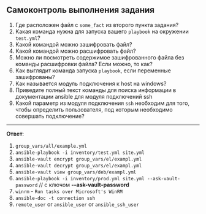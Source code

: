 ## Самоконтроль выполнения задания

1.  Где расположен файл с  `some_fact`  из второго пункта задания?
2.  Какая команда нужна для запуска вашего  `playbook`  на окружении  `test.yml`?
3.  Какой командой можно зашифровать файл?
4.  Какой командой можно расшифровать файл?
5.  Можно ли посмотреть содержимое зашифрованного файла без команды расшифровки файла? Если можно, то как?
6.  Как выглядит команда запуска  `playbook`, если переменные зашифрованы?
7.  Как называется модуль подключения к host на windows?
8.  Приведите полный текст команды для поиска информации в документации ansible для модуля подключений ssh
9.  Какой параметр из модуля подключения  `ssh`  необходим для того, чтобы определить пользователя, под которым необходимо совершать подключение?

----------

**Ответ**:

1.  `group_vars/all/example.yml`
2.  `ansible-playbook -i inventory/test.yml site.yml`
3.  `ansible-vault encrypt group_vars/el/exampl.yml`
4.  `ansible-vault decrypt group_vars/el/exampl.yml`
5.  `ansible-vault view group_vars/deb/exampl.yml`
6.  `ansible-playbook -i inventory/prod.yml site.yml --ask-vault-password`  // с ключом  **--ask-vault-password**
7.  `winrm`  -  `Run tasks over Microsoft's WinRM`
8.  `ansible-doc -t connection ssh`
9.  `remote_user`  or  `ansible_user`  or  `ansible_ssh_user`
